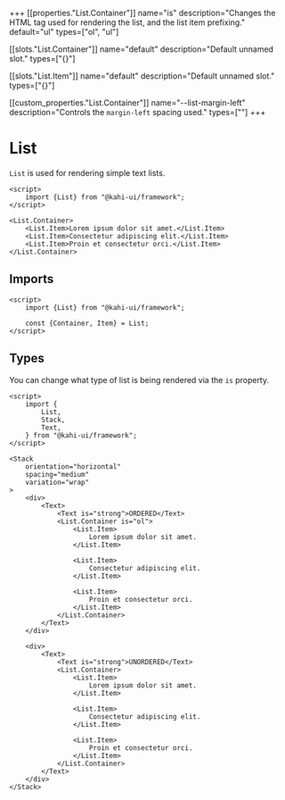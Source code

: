+++
[[properties."List.Container"]]
name="is"
description="Changes the HTML tag used for rendering the list, and the list item prefixing."
default="ul"
types=["ol", "ul"]

[[slots."List.Container"]]
name="default"
description="Default unnamed slot."
types=["{}"]

[[slots."List.Item"]]
name="default"
description="Default unnamed slot."
types=["{}"]

[[custom_properties."List.Container"]]
name="--list-margin-left"
description="Controls the `margin-left` spacing used."
types=["<length>"]
+++

# List

`List` is used for rendering simple text lists.

```svelte {title="List Preview" mode="repl"}
<script>
    import {List} from "@kahi-ui/framework";
</script>

<List.Container>
    <List.Item>Lorem ipsum dolor sit amet.</List.Item>
    <List.Item>Consectetur adipiscing elit.</List.Item>
    <List.Item>Proin et consectetur orci.</List.Item>
</List.Container>
```

## Imports

```svelte {title="List Imports"}
<script>
    import {List} from "@kahi-ui/framework";

    const {Container, Item} = List;
</script>
```

## Types

You can change what type of list is being rendered via the `is` property.

```svelte {title="List Types" mode="repl"}
<script>
    import {
        List,
        Stack,
        Text,
    } from "@kahi-ui/framework";
</script>

<Stack
    orientation="horizontal"
    spacing="medium"
    variation="wrap"
>
    <div>
        <Text>
            <Text is="strong">ORDERED</Text>
            <List.Container is="ol">
                <List.Item>
                    Lorem ipsum dolor sit amet.
                </List.Item>

                <List.Item>
                    Consectetur adipiscing elit.
                </List.Item>

                <List.Item>
                    Proin et consectetur orci.
                </List.Item>
            </List.Container>
        </Text>
    </div>

    <div>
        <Text>
            <Text is="strong">UNORDERED</Text>
            <List.Container>
                <List.Item>
                    Lorem ipsum dolor sit amet.
                </List.Item>

                <List.Item>
                    Consectetur adipiscing elit.
                </List.Item>

                <List.Item>
                    Proin et consectetur orci.
                </List.Item>
            </List.Container>
        </Text>
    </div>
</Stack>
```
